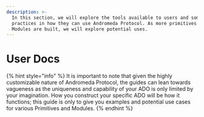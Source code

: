 ```yaml
---
description: >-
  In this section, we will explore the tools available to users and some best
  practices in how they can use Andromeda Protocol. As more primitives and
  Modules are built, we will explore potential uses.
---
```


# User Docs

{% hint style="info" %}
It is important to note that given the highly customizable nature of Andromeda Protocol, the guides can lean towards vagueness as the uniqueness and capability of your ADO is only limited by your imagination. How you construct your specific ADO will be how it functions; this guide is only to give you examples and potential use cases for various Primitives and Modules.
{% endhint %}






